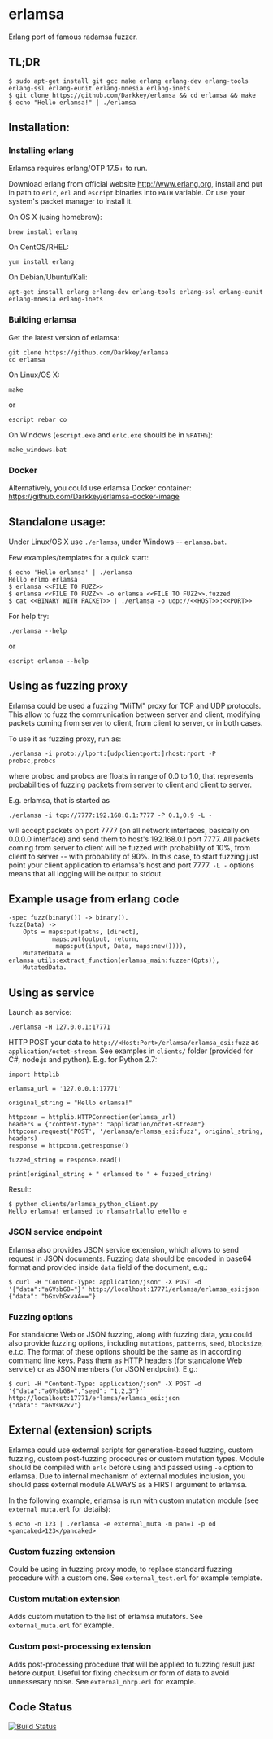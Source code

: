 # erlamsa
Erlang port of famous radamsa fuzzer.

## TL;DR

```
$ sudo apt-get install git gcc make erlang erlang-dev erlang-tools erlang-ssl erlang-eunit erlang-mnesia erlang-inets
$ git clone https://github.com/Darkkey/erlamsa && cd erlamsa && make
$ echo "Hello erlamsa!" | ./erlamsa
```

## Installation:

### Installing erlang

Erlamsa requires erlang/OTP 17.5+ to run.

Download erlang from official website http://www.erlang.org, install and put in path to `erlc`, `erl` and `escript` binaries into `PATH` variable. Or use your system's packet manager to install it.

On OS X (using homebrew):
```
brew install erlang
```

On CentOS/RHEL:
```
yum install erlang
```

On Debian/Ubuntu/Kali:
```
apt-get install erlang erlang-dev erlang-tools erlang-ssl erlang-eunit erlang-mnesia erlang-inets
```

### Building erlamsa    

Get the latest version of erlamsa:
``` 
git clone https://github.com/Darkkey/erlamsa
cd erlamsa
```

On Linux/OS X:
```
make 
```
or 
```
escript rebar co
```

On Windows (`escript.exe` and `erlc.exe` should be in `%PATH%`):
```
make_windows.bat
```

### Docker

Alternatively, you could use erlamsa Docker container: https://github.com/Darkkey/erlamsa-docker-image

## Standalone usage: 
Under Linux/OS X use `./erlamsa`, under Windows -- `erlamsa.bat`.

Few examples/templates for a quick start:
```
$ echo 'Hello erlamsa' | ./erlamsa
Hello erlmo erlamsa
$ erlamsa <<FILE TO FUZZ>>
$ erlamsa <<FILE TO FUZZ>> -o erlamsa <<FILE TO FUZZ>>.fuzzed
$ cat <<BINARY WITH PACKET>> | ./erlamsa -o udp://<<HOST>>:<<PORT>>
```

For help try:
```
./erlamsa --help
```
or
```
escript erlamsa --help
```

## Using as fuzzing proxy
Erlamsa could be used a fuzzing "MiTM" proxy for TCP and UDP protocols. This allow to fuzz the communication between server and client, modifying packets coming from server to client, from client to server, or in both cases.

To use it as fuzzing proxy, run as:
```
./erlamsa -i proto://lport:[udpclientport:]rhost:rport -P probsc,probcs
```
where probsc and probcs are floats in range of 0.0 to 1.0, that represents probabilities of fuzzing packets from server to client and client to server.

E.g. erlamsa, that is started as
```
./erlamsa -i tcp://7777:192.168.0.1:7777 -P 0.1,0.9 -L -
```
will accept packets on port 7777 (on all network interfaces, basically on 0.0.0.0 interface) and send them to host's 192.168.0.1 port 7777. All packets coming from server to client will be fuzzed with probability of 10%, from client to server -- with probability of 90%. In this case, to start fuzzing just point your client application to erlamsa's host and port 7777. `-L -` options means that all logging will be output to stdout.

## Example usage from erlang code
```
-spec fuzz(binary()) -> binary().
fuzz(Data) -> 
    Opts = maps:put(paths, [direct],
            maps:put(output, return,
             maps:put(input, Data, maps:new()))),
    MutatedData = erlamsa_utils:extract_function(erlamsa_main:fuzzer(Opts)),
    MutatedData.
```

## Using as service ##

Launch as service:
```
./erlamsa -H 127.0.0.1:17771
```

HTTP POST your data to `http://<Host:Port>/erlamsa/erlamsa_esi:fuzz` as `application/octet-stream`. See examples in `clients/` folder (provided for C#, node.js and python). 
E.g. for Python 2.7:
```
import httplib

erlamsa_url = '127.0.0.1:17771'

original_string = "Hello erlamsa!"

httpconn = httplib.HTTPConnection(erlamsa_url)
headers = {"content-type": "application/octet-stream"}
httpconn.request('POST', '/erlamsa/erlamsa_esi:fuzz', original_string, headers)
response = httpconn.getresponse()

fuzzed_string = response.read()

print(original_string + " erlamsed to " + fuzzed_string)
```

Result:
```
$ python clients/erlamsa_python_client.py
Hello erlamsa! erlamsed to rlamsa!rlallo eHello e
```

### JSON service endpoint

Erlamsa also provides JSON service extension, which allows to send request in JSON documents. Fuzzing data should be encoded in base64 format and provided inside `data` field of the document, e.g.:

```
$ curl -H "Content-Type: application/json" -X POST -d '{"data":"aGVsbG8="}' http://localhost:17771/erlamsa/erlamsa_esi:json
{"data": "bGxvbGxvaA=="}
```

### Fuzzing options

For standalone Web or JSON fuzzing, along with fuzzing data, you could also provide fuzzing options, including `mutations`, `patterns`, `seed`, `blocksize`, e.t.c. The format of these options should be the same as in according command line keys. Pass them as HTTP headers (for standalone Web service) or as JSON members (for JSON endpoint). E.g.:

```
$ curl -H "Content-Type: application/json" -X POST -d '{"data":"aGVsbG8=","seed": "1,2,3"}' http://localhost:17771/erlamsa/erlamsa_esi:json
{"data": "aGVsW2xv"}
```

## External (extension) scripts

Erlamsa could use external scripts for generation-based fuzzing, custom fuzzing, custom post-fuzzing procedures or custom mutation types. Module should be compiled with `erlc` before using and passed using `-e` option to erlamsa. Due to internal mechanism of external modules inclusion, you should pass external module ALWAYS as a FIRST argument to erlamsa.

In the following example, erlamsa is run with custom mutation module (see `external_muta.erl` for details):
```
$ echo -n 123 | ./erlamsa -e external_muta -m pan=1 -p od
<pancaked>123</pancaked>
```

### Custom fuzzing extension

Could be using in fuzzing proxy mode, to replace standard fuzzing procedure with a custom one. See `external_test.erl` for example template.

### Custom mutation extension

Adds custom mutation to the list of erlamsa mutators. See `external_muta.erl` for example. 

### Custom post-processing extension

Adds post-processing procedure that will be applied to fuzzing result just before output. Useful for fixing checksum or form of data to avoid unnessesary noise. See `external_nhrp.erl` for example.

## Code Status

[![Build Status](https://travis-ci.org/Darkkey/erlamsa.svg?branch=master)](https://travis-ci.org/Darkkey/erlamsa)
